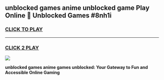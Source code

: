 
## unblocked games anime unblocked game Play Online 👋 Unblocked Games #8nh1i
<h3>
<a href="https://premium.freeplayer.one?title=unblocked_games_anime&ref=21F">CLICK TO PLAY</a></h3>
<hr>

<h3>
<a href="https://premium.freeplayer.one?title=unblocked_games_anime&ref=21F">CLICK 2 PLAY</a>
  
</h3>

<a href="https://premium.freeplayer.one?title=unblocked_games_anime&ref=21F/"><img src="https://clearcache.store/games.png"></a>


**unblocked games anime games unblocked: Your Gateway to Fun and Accessible Online Gaming**
